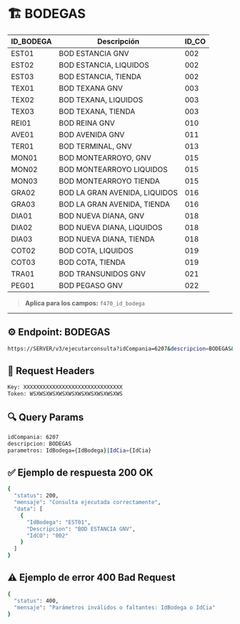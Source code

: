 # 🏗️ BODEGAS

| **ID_BODEGA** | **Descripción**                     | **ID_CO** |
|----------------|-------------------------------------|------------|
| EST01 | BOD ESTANCIA GNV | 002 |
| EST02 | BOD ESTANCIA, LIQUIDOS | 002 |
| EST03 | BOD ESTANCIA, TIENDA | 002 |
| TEX01 | BOD TEXANA GNV | 003 |
| TEX02 | BOD TEXANA, LIQUIDOS | 003 |
| TEX03 | BOD TEXANA, TIENDA | 003 |
| REI01 | BOD REINA GNV | 010 |
| AVE01 | BOD AVENIDA GNV | 011 |
| TER01 | BOD TERMINAL, GNV | 013 |
| MON01 | BOD MONTEARROYO, GNV | 015 |
| MON02 | BOD MONTEARROYO LIQUIDOS | 015 |
| MON03 | BOD MONTEARROYO TIENDA | 015 |
| GRA02 | BOD LA GRAN AVENIDA, LIQUIDOS | 016 |
| GRA03 | BOD LA GRAN AVENIDA, TIENDA | 016 |
| DIA01 | BOD NUEVA DIANA, GNV | 018 |
| DIA02 | BOD NUEVA DIANA, LIQUIDOS | 018 |
| DIA03 | BOD NUEVA DIANA, TIENDA | 018 |
| COT02 | BOD COTA, LIQUIDOS | 019 |
| COT03 | BOD COTA, TIENDA | 019 |
| TRA01 | BOD TRANSUNIDOS GNV | 021 |
| PEG01 | BOD PEGASO GNV | 022 |

> **Aplica para los campos:** `f470_id_bodega`

---

## ⚙️ Endpoint: **BODEGAS**

```bash
https://SERVER/v3/ejecutarconsulta?idCompania=6207&descripcion=BODEGAS&parametros=IdBodega={IdBodega}|IdCia={IdCia}
```

## 🧾 Request Headers
```bash
Key: XXXXXXXXXXXXXXXXXXXXXXXXXXXXXXX
Token: WSXWSXWSXWSXWSXWSXWSXWSXWSXWS
```

## 🔍 Query Params
```bash
idCompania: 6207
descripcion: BODEGAS
parametros: IdBodega={IdBodega}|IdCia={IdCia}
```

## ✅ Ejemplo de respuesta 200 OK
```bash
{
  "status": 200,
  "mensaje": "Consulta ejecutada correctamente",
  "data": [
    {
      "IdBodega": "EST01",
      "Descripcion": "BOD ESTANCIA GNV",
      "IdCO": "002"
    }
  ]
}
```
## ⚠️ Ejemplo de error 400 Bad Request
```bash
{
  "status": 400,
  "mensaje": "Parámetros inválidos o faltantes: IdBodega o IdCia"
}
```